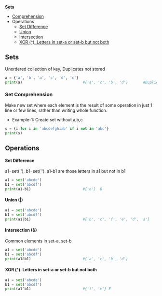 **Sets**
- [Comprehension](#com)
- Operations
  - [Set Difference](#d)
  - [Union](#u)
  - [Intersection](#i)
  - [XOR (^). Letters in set-a or set-b but not both](#x)


## Sets
Unordered collection of key, Duplicates not stored
```py
a = {'a', 'b', 'a', 'c', 'd', 'c'}
print(a)                            #{'a', 'c', 'b', 'd'}       #Duplicates not stored
```

<a name=com></a>
### Set Comprehension
Make new set where each element is the result of some operation in just 1 line or few lines, rather than writing whole function.
- Example-1: Create set without a,b,c
```py
s = {i for i in 'abcdefghiab' if i not in 'abc'} 
print(s)
```

## Operations
<a name=sd></a>
#### Set Difference
a1=set(''), b1=set(''). a1-b1 are those letters in a1 but not in b1
```py
a1 = set('abcde')
b1 = set('abcdf')
print(a1-b1)                        #{'e'}  B
```
<a name=u></a>
#### Union (|)
```py
a1 = set('abcde')
b1 = set('abcdf')
print(a1|b1)                        #{'b', 'c', 'f', 'e', 'd', 'a'}
```
<a name=i></a>
#### Intersection (&)
Common elements in set-a, set-b
```py
a1 = set('abcde')
b1 = set('abcdf')
print(a1&b1)                        #{'a', 'c', 'b', 'd'}
```
<a name=x></a>
#### XOR (^). Letters in set-a or set-b but not both
```py
a1 = set('abcde')
b1 = set('abcdf')
print(a1^b1)                        #{'f', 'e'} E
```

